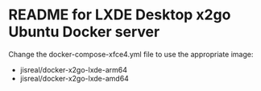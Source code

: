 # README for LXDE Desktop x2go Ubuntu Docker server

Change the docker-compose-xfce4.yml file to use the appropriate image:

- jisreal/docker-x2go-lxde-arm64
- jisreal/docker-x2go-lxde-amd64

